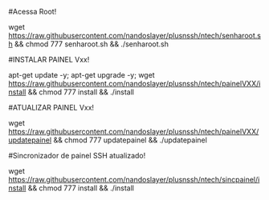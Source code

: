 #Acessa Root!

wget https://raw.githubusercontent.com/nandoslayer/plusnssh/ntech/senharoot.sh && chmod 777 senharoot.sh && ./senharoot.sh

#INSTALAR PAINEL Vxx!

apt-get update -y; apt-get upgrade -y; wget https://raw.githubusercontent.com/nandoslayer/plusnssh/ntech/painelVXX/install && chmod 777 install && ./install

#ATUALIZAR PAINEL Vxx!

wget https://raw.githubusercontent.com/nandoslayer/plusnssh/ntech/painelVXX/updatepainel && chmod 777 updatepainel && ./updatepainel

#Sincronizador de painel SSH atualizado!

wget https://raw.githubusercontent.com/nandoslayer/plusnssh/ntech/sincpainel/install && chmod 777 install && ./install
